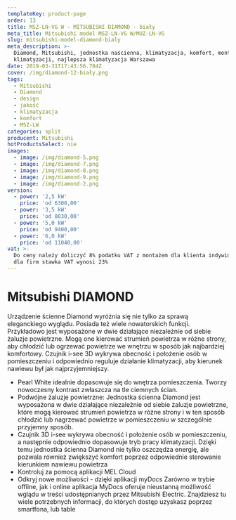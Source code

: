 ```yaml
---
templateKey: product-page
order: 13
title: MSZ-LN-VG W - MITSUBISHI DIAMOND - biały
meta_title: Mitsubishi model MSZ-LN-VG W/MUZ-LN-VG
slug: mitsubishi-model-diamond-bialy
meta_description: >-
  Diamond, Mitsubishi, jednostka naścienna, klimatyzacja, komfort, montaż
  klimatyzacji, najlepsza klimatyzacja Warszawa
date: 2019-03-31T17:43:56.704Z
cover: /img/diamond-12-biały.png
tags:
  - Mitsubishi
  - Diamond
  - design
  - jakość
  - klimatyzacja
  - komfort
  - MSZ-LW
categories: split
producent: Mitsubishi
hotProductsSelect: nie
images:
  - image: /img/diamond-5.png
  - image: /img/diamond-7.png
  - image: /img/diamond-8.png
  - image: /img/diamond-9.png
  - image: /img/diamond-2.png
version:
  - power: '2,5 kW'
    price: 'od 6300,00'
  - power: '3,5 kW'
    price: 'od 8030,00'
  - power: '5,0 kW'
    price: 'od 9400,00'
  - power: '6,0 kW'
    price: 'od 11040,00'
vat: >-
  Do ceny należy doliczyć 8% podatku VAT z montażem dla klienta indywidualnego,
  dla firm stawka VAT wynosi 23%
---
```


# Mitsubishi DIAMOND

Urządzenie ścienne Diamond wyróżnia się nie tylko za sprawą eleganckiego wyglądu. Posiada też wiele nowatorskich funkcji. Przykładowo jest wyposażone w dwie działające niezależnie od siebie żaluzje powietrzne. Mogą one kierować strumień powietrza w różne strony, aby chłodzić lub ogrzewać powietrze we wnętrzu w sposób jak najbardziej komfortowy. Czujnik i-see 3D wykrywa obecność i położenie osób w pomieszczeniu i odpowiednio reguluje działanie klimatyzacji, aby kierunek nawiewu był jak najprzyjemniejszy.

- Pearl White idealnie dopasowuje się do wnętrza pomieszczenia. Tworzy nowoczesny kontrast zwłaszcza na tle ciemnych ścian.
- Podwójne żaluzje powietrzne:
  Jednostka ścienna Diamond jest wyposażona w dwie działające niezależnie od siebie żaluzje powietrzne, które mogą kierować strumień powietrza w różne strony i w ten sposób chłodzić lub nagrzewać powietrze w pomieszczeniu w szczególnie przyjemny sposób.
- Czujnik 3D i-see wykrywa obecność i położenie osób w pomieszczeniu, a następnie odpowiednio dopasowuje tryb pracy klimatyzacji. Dzięki temu jednostka ścienna Diamond nie tylko oszczędza energię, ale pozwala również zwiększyć komfort poprzez odpowiednie sterowanie kierunkiem nawiewu powietrza
- Kontroluj za pomocą aplikacji MEL Cloud
- Odkryj nowe możliwości - dzięki aplikacji myDocs
  Zarówno w trybie offline, jak i online aplikacja MyDocs oferuje nieustanną możliwość wglądu w treści udostępnianych przez Mitsubishi Electric. Znajdziesz tu wiele potrzebnych informacji, do których dostęp uzyskasz poprzez smartfona, lub table
